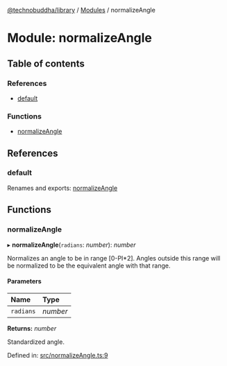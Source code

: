 [@technobuddha/library](../../README.md) / [Modules](../Modules.md) / normalizeAngle

# Module: normalizeAngle

## Table of contents

### References

- [default](normalizeangle.md#default)

### Functions

- [normalizeAngle](normalizeangle.md#normalizeangle)

## References

### default

Renames and exports: [normalizeAngle](normalizeangle.md#normalizeangle)

## Functions

### normalizeAngle

▸ **normalizeAngle**(`radians`: *number*): *number*

Normalizes an angle to be in range [0-PI*2]. Angles outside this range will
be normalized to be the equivalent angle with that range.

#### Parameters

| Name | Type |
| :------ | :------ |
| `radians` | *number* |

**Returns:** *number*

Standardized angle.

Defined in: [src/normalizeAngle.ts:9](https://github.com/technobuddha/hill.software/blob/65b5e5d/packages/library/src/normalizeAngle.ts#L9)
